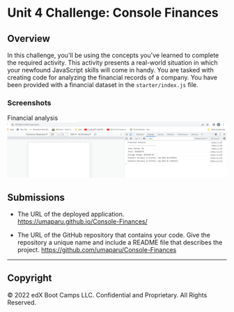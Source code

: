 # Unit 4 Challenge: Console Finances

## Overview
 
In this challenge, you'll be using the concepts you've learned to complete the required activity. This activity presents a real-world situation in which your newfound JavaScript skills will come in handy. You are tasked with creating code for analyzing the financial records of a company. You have been provided with a financial dataset in the `starter/index.js` file.

### Screenshots

Financial analysis
![Financial analysis console.](screenshots/Screenshot1.png)


## Submissions


* The URL of the deployed application.
https://umaparu.github.io/Console-Finances/

* The URL of the GitHub repository that contains your code. Give the repository a unique name and include a README file that describes the project.
https://github.com/umaparu/Console-Finances

---

## Copyright

© 2022 edX Boot Camps LLC. Confidential and Proprietary. All Rights Reserved.

